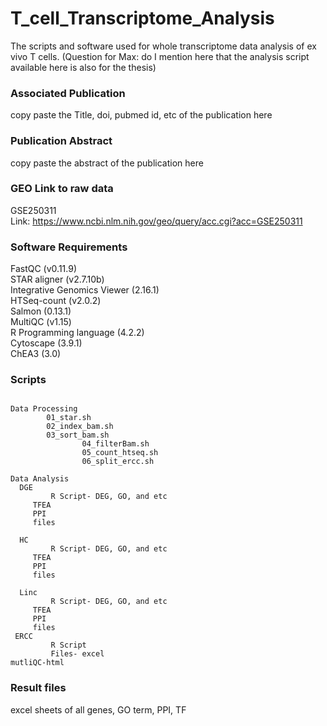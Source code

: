 # T_cell_Transcriptome_Analysis
The scripts and software used for whole transcriptome data analysis of ex vivo T cells. (Question for Max: do I mention here that the analysis script available here is also for the thesis)

### Associated Publication
copy paste the Title, doi, pubmed id, etc of the publication here

### Publication Abstract
copy paste the abstract of the publication here

### GEO Link to raw data 
GSE250311\
Link: https://www.ncbi.nlm.nih.gov/geo/query/acc.cgi?acc=GSE250311

### Software Requirements
FastQC (v0.11.9)\
STAR aligner (v2.7.10b)\
Integrative Genomics Viewer (2.16.1)\
HTSeq-count (v2.0.2)\
Salmon (0.13.1)\
MultiQC (v1.15)\
R Programming language (4.2.2)\
Cytoscape (3.9.1)\
ChEA3 (3.0)

### Scripts
```

Data Processing
		01_star.sh
		02_index_bam.sh
		03_sort_bam.sh
                04_filterBam.sh
                05_count_htseq.sh
                06_split_ercc.sh

Data Analysis 
  DGE
         R Script- DEG, GO, and etc
	 TFEA
	 PPI
	 files
  
  HC	 
         R Script- DEG, GO, and etc
	 TFEA
	 PPI
	 files
  
  Linc
         R Script- DEG, GO, and etc
	 TFEA
	 PPI
	 files
 ERCC
         R Script
         Files- excel
mutliQC-html
  ```  
    
### Result files
excel sheets of all genes, GO term, PPI, TF


